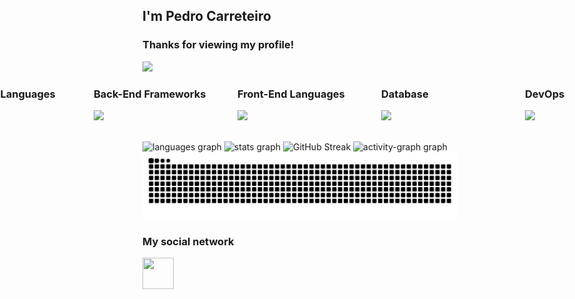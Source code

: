 ## I'm Pedro Carreteiro 

### Thanks for viewing my profile!

<img src="Video.gif">


<!--**PedroAugustoPadovani/PedroAugustoPadovani** is a ✨ _special_ ✨ repository because its `README.md` (this file) appears on your GitHub profile.-->

<br>

<div style="display: flex; flex-direction: row; justify-content: center; gap: 30px;">

  <div style="flex: 1 1 250px; min-width: 200px;">
    <h3>Back-End Languages</h3>
    <p>
      <img src="https://skillicons.dev/icons?i=python,php,cs,java"/>
    </p>
  </div>

  <div style="flex: 1 1 250px; min-width: 200px;">
    <h3>Back-End Frameworks</h3>
    <p>
      <img src="https://skillicons.dev/icons?i=fastapi,django,dotnet,spring"/>
    </p>
  </div>

   <div style="flex: 1 1 250px; min-width: 200px;">
    <h3>Front-End Languages</h3>
    <p>
      <img src="https://skillicons.dev/icons?i=html,css,javascript" />
    </p>
  </div>

  <div style="flex: 1 1 250px; min-width: 200px;">
    <h3>Database</h3>
    <p>
      <img src="https://skillicons.dev/icons?i=mysql,sqlite,postgresql"/>
    </p>
  </div>


  <div style="flex: 1 1 250px; min-width: 200px;">
    <h3>DevOps</h3>
    <p>
      <img src="https://skillicons.dev/icons?i=docker"/>
    </p>
  </div>

</div>

<br>

<div style="display: inline">
  <img src="https://github-readme-stats.vercel.app/api/top-langs?username=PedroCarreteiro&locale=en&hide_title=false&layout=compact&card_width=320&langs_count=12&theme=nightowl&hide_border=true&order=2" height="157" alt="languages graph"  />
  <img src="https://github-readme-stats.vercel.app/api?username=PedroCarreteiro&hide_title=true&hide_rank=false&show_icons=true&include_all_commits=true&count_private=true&disable_animations=false&theme=nightowl&locale=en&hide_border=true&order=1" height="157" alt="stats graph"  />
  <img src="https://github-readme-streak-stats.herokuapp.com?user=PedroCarreteiro&theme=nightowl&hide_border=true&short_numbers=true" alt="GitHub Streak" width="685"/>
  <img src="https://github-readme-activity-graph.vercel.app/graph?username=PedroCarreteiro&radius=16&theme=nightowl&area=true&order=5&hide_border=true&hide_title=true" width="685" alt="activity-graph graph"  />
  <img align="center" alt="github contribution grid snake animation" src="https://raw.githubusercontent.com/PedroCarreteiro/PedroCarreteiro/output/github-contribution-grid-snake-dark.svg" width="685" alt="Snake">
  <!--<img alt="pacman contribution graph" src="https://raw.githubusercontent.com/PedroCarreteiro/PedroCarreteiro/output/pacman-contribution-graph.svg">
  <a href="https://github.com/ryo-ma/github-profile-trophy"><img src="https://github-profile-trophy.vercel.app/?username=PedroCarreteiro" alt="PedroCarreteiro" /></a> </p> -->
</div>






### My social network
<a href="https://www.linkedin.com/in/pedro-carreteiro-447917284">
  <img width="50" height="50" src="https://cdn.jsdelivr.net/gh/devicons/devicon@latest/icons/linkedin/linkedin-original.svg" />        
</a>
